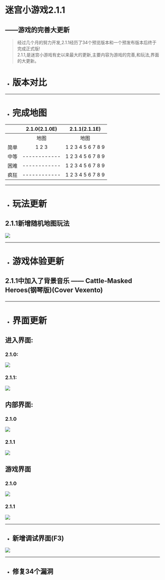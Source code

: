 # 迷宫小游戏2.1.1
## ——游戏的完善大更新
> 经过几个月的努力开发,2.1.1经历了34个预览版本和一个预发布版本后终于完成正式版!    
2.1.1,是迷宫小游戏有史以来最大的更新,主要内容为游戏的完善,和玩法,界面的大更新。



- # 版本对比
---------
- # 完成地图

| | 2.1.0(2.1.0E) | 2.1.1(2.1.1E) |
| :----------: | :----------:| :--:|
| |地图 |地图|
|简单|     1 2 3    | 1 2 3 4 5 6 7 8 9 |
|中等| ------------ | 1 2 3 4 5 6 7 8 9 |
|困难| ------------ | 1 2 3 4 5 6 7 8 9 |
|疯狂| ------------ | 1 2 3 4 5 6 7 8 9 |

----------

- # 玩法更新
## 2.1.1新增随机地图玩法
![](https://s2.ax1x.com/2019/05/26/VE78iT.jpg)

----------

- # 游戏体验更新
## 2.1.1中加入了背景音乐 —— Cattle-Masked Heroes(钢琴版)(Cover Vexento)
### [](https://music.163.com/#/song?id=491780344)

----------

- # 界面更新
## 进入界面:

### 2.1.0:
![](https://s2.ax1x.com/2019/05/25/VkVdxA.jpg)
### 2.1.1:
![](https://s2.ax1x.com/2019/05/25/VkZiJe.jpg)

## 内部界面:

### 2.1.0
![](https://s2.ax1x.com/2019/05/25/VkeS6s.jpg)
### 2.1.1
![](https://s2.ax1x.com/2019/05/25/Vkee1J.jpg)

## 游戏界面

### 2.1.0
![](https://s2.ax1x.com/2019/05/26/VETjPO.jpg)
### 2.1.1
![](https://s2.ax1x.com/2019/05/26/VETxRe.jpg)

----------

- ## 新增调试界面(F3)
![](https://s2.ax1x.com/2019/05/26/VEH80I.jpg)

----------

- ## 修复34个漏洞

